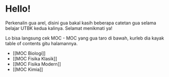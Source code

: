 # Hello!

Perkenalin gua arel, disini gua bakal kasih beberapa catetan gua selama belajar UTBK kedua kalinya. Selamat menikmati ya!

Lo bisa langsung cek MOC - MOC yang gua taro di bawah, kurleb dia kayak table of contents gitu halamannya.

- [[MOC Biologi]]
- [[MOC Fisika Klasik]]
- [[MOC Fisika Modern]]
- [[MOC Kimia]]
